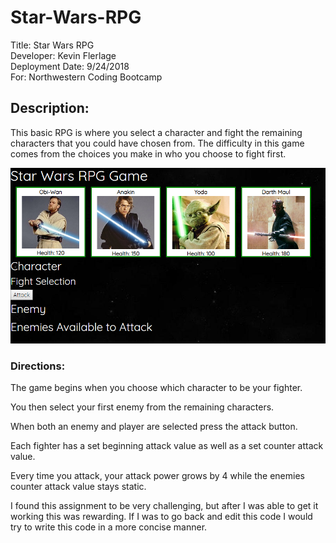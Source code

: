 # Star-Wars-RPG

Title: Star Wars RPG  
Developer: Kevin Flerlage  
Deployment Date: 9/24/2018  
For: Northwestern Coding Bootcamp  

## **Description:**

This basic RPG is where you select a character and fight the remaining characters that you could have chosen from. The difficulty in this game comes from the choices you make in who you choose to fight first.



![Character Select Image](/assets/images/readme/Beginning.png)

### **Directions:**
The game begins when you choose which character to be your fighter.

You then select your first enemy from the remaining characters.

When both an enemy and player are selected press the attack button.

Each fighter has a set beginning attack value as well as a set counter attack value.

Every time you attack, your attack power grows by 4 while the enemies counter attack value stays static.

I found this assignment to be very challenging, but after I was able to get it working this was rewarding. If I was to go back and edit this code I would try to write this code in a more concise manner.